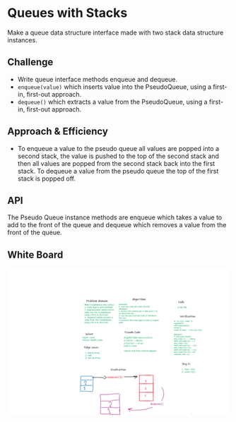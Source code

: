 # Queues with Stacks

Make a queue data structure interface made with two stack data structure instances.

## Challenge

- Write queue interface methods enqueue and dequeue.
- `enqueue(value)` which inserts value into the PseudoQueue, using a first-in, first-out approach.
- `dequeue()` which extracts a value from the PseudoQueue, using a first-in, first-out approach.

## Approach & Efficiency

- To enqueue a value to the pseudo queue all values are popped into a second stack, the value is pushed to the top of the second stack and then all values are popped from the second stack back into the first stack. To dequeue a value from the pseudo queue the top of the first stack is popped off.

## API

The Pseudo Queue instance methods are enqueue which takes a value to add to the front of the queue and dequeue which removes a value from the front of the queue.

## White Board

![Queues with Stacks](./assets/queue-with-stacks.png)
